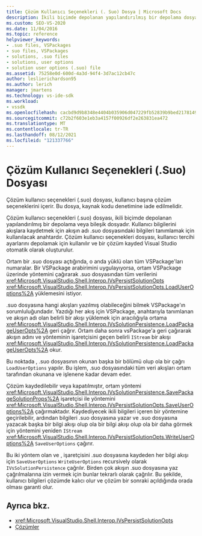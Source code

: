 ```yaml
---
title: Çözüm Kullanıcı Seçenekleri (. Suo) Dosya | Microsoft Docs
description: İkili biçimde depolanan yapılandırılmış bir depolama dosyasında kullanıcı başına çözüm seçeneklerini içeren çözüm kullanıcı seçenekleri (.suo) dosyası hakkında bilgi öğrenin.
ms.custom: SEO-VS-2020
ms.date: 11/04/2016
ms.topic: reference
helpviewer_keywords:
- .suo files, VSPackages
- suo files, VSPackages
- solutions, .suo files
- solutions, user options
- solution user options (.suo) file
ms.assetid: 75258e0d-600d-4a3d-94f4-3d7ac12cb47c
author: leslierichardson95
ms.author: lerich
manager: jmartens
ms.technology: vs-ide-sdk
ms.workload:
- vssdk
ms.openlocfilehash: cacbd9d9b8348e4404b035906d047229fb52839b9bed2178149cb90a0e0d93a2
ms.sourcegitcommit: c72b2f603e1eb3a4157f00926df2e263831ea472
ms.translationtype: MT
ms.contentlocale: tr-TR
ms.lasthandoff: 08/12/2021
ms.locfileid: "121337766"
---
```

# <a name="solution-user-options-suo-file"></a>Çözüm Kullanıcı Seçenekleri (.Suo) Dosyası
Çözüm kullanıcı seçenekleri (.suo) dosyası, kullanıcı başına çözüm seçeneklerini içerir. Bu dosya, kaynak kodu denetimine iade edilmelidir.

 Çözüm kullanıcı seçenekleri (.suo) dosyası, ikili biçimde depolanan yapılandırılmış bir depolama veya bileşik dosyadır. Kullanıcı bilgilerini akışlara kaydetmek için akışın adı .suo dosyasındaki bilgileri tanımlamak için kullanılacak anahtardır. Çözüm kullanıcı seçenekleri dosyası, kullanıcı tercihi ayarlarını depolamak için kullanılır ve bir çözüm kayded Visual Studio otomatik olarak oluşturulur.

 Ortam bir .suo dosyası açtığında, o anda yüklü olan tüm VSPackage'ları numaralar. Bir VSPackage arabirimini uygulayıyorsa, ortam VSPackage üzerinde yöntemini çağırarak .suo dosyasından tüm verilerini <xref:Microsoft.VisualStudio.Shell.Interop.IVsPersistSolutionOpts> <xref:Microsoft.VisualStudio.Shell.Interop.IVsPersistSolutionOpts.LoadUserOptions%2A> yüklemesini istiyor.

 .suo dosyasına hangi akışları yazılmış olabileceğini bilmek VSPackage'ın sorumluluğundadır. Yazdığı her akış için VSPackage, anahtarıyla tanımlanan ve akışın adı olan belirli bir akışı yüklemek için aracılığıyla ortama <xref:Microsoft.VisualStudio.Shell.Interop.IVsSolutionPersistence.LoadPackageUserOpts%2A> geri çağrır. Ortam daha sonra vsPackage'a geri çağırarak akışın adını ve yönteminin işaretçisini geçen belirli `IStream` bir akışı <xref:Microsoft.VisualStudio.Shell.Interop.IVsSolutionPersistence.LoadPackageUserOpts%2A> okur.

 Bu noktada , .suo dosyasının okunan başka bir bölümü olup ola bir çağrı `LoadUserOptions` yapılır. Bu işlem, .suo dosyasındaki tüm veri akışları ortam tarafından okunana ve işlenene kadar devam eder.

 Çözüm kaydedilebilir veya kapatılmıştır, ortam yöntemi <xref:Microsoft.VisualStudio.Shell.Interop.IVsSolutionPersistence.SavePackageSolutionProps%2A> işaretçisi ile yöntemini <xref:Microsoft.VisualStudio.Shell.Interop.IVsPersistSolutionOpts.SaveUserOptions%2A> çağırmaktadır. Kaydediyecek ikili bilgileri içeren bir yöntemine geçirilebilir, ardından bilgileri .suo dosyasına yazar ve .suo dosyasına yazacak başka bir bilgi akışı olup ola bir bilgi akışı olup ola bir daha görmek için yöntemini yeniden `IStream` <xref:Microsoft.VisualStudio.Shell.Interop.IVsPersistSolutionOpts.WriteUserOptions%2A> `SaveUserOptions` çağırır.

 Bu iki yöntem olan ve , işaretçisini .suo dosyasına kaydeden her bilgi akışı için `SaveUserOptions` `WriteUserOptions` recursively olarak `IVsSolutionPersistence` çağrılır. Birden çok akışın .suo dosyasına yaz çağrılmalarına izin vermek için bunlar tekrarlı olarak çağrılır. Bu şekilde, kullanıcı bilgileri çözümde kalıcı olur ve çözüm bir sonraki açıldığında orada olması garanti olur.

## <a name="see-also"></a>Ayrıca bkz.
- <xref:Microsoft.VisualStudio.Shell.Interop.IVsPersistSolutionOpts>
- [Çözümler](../../extensibility/internals/solutions-overview.md)
